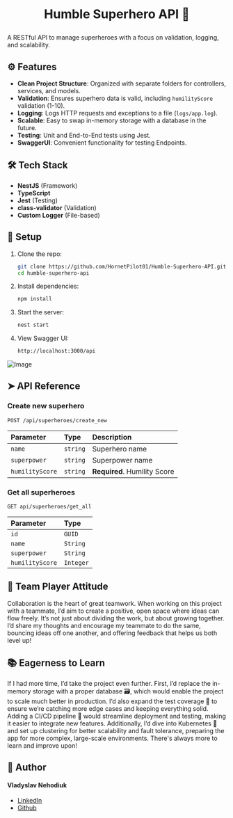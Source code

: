# <p align="center">Humble Superhero API 🦸</p>

A RESTful API to manage superheroes with a focus on validation, logging, and scalability.

## ⚙️ Features

- **Clean Project Structure**: Organized with separate folders for controllers, services, and models.
- **Validation**: Ensures superhero data is valid, including `humilityScore` validation (1-10).
- **Logging**: Logs HTTP requests and exceptions to a file (`logs/app.log`).
- **Scalable**: Easy to swap in-memory storage with a database in the future.
- **Testing**: Unit and End-to-End tests using Jest.
- **SwaggerUI**: Convenient functionality for testing Endpoints.

## 🛠️ Tech Stack

- **NestJS** (Framework)
- **TypeScript**
- **Jest** (Testing)
- **class-validator** (Validation)
- **Custom Logger** (File-based)

## 🔌 Setup

1. Clone the repo:
   ```bash
   git clone https://github.com/HornetPilot01/Humble-Superhero-API.git
   cd humble-superhero-api
   
2. Install dependencies:
   ```bash
   npm install

3. Start the server:
   ```bash
   nest start
   
4. View Swagger UI:
   ```bash
   http://localhost:3000/api
   
![Image](https://i.imgur.com/682aUd8.png)
   
## ➤ API Reference

### Create new superhero
```http
POST /api/superheroes/create_new
```
| Parameter | Type     | Description                |
| :-------- | :------- | :------------------------- |
| `name`   | `string` | Superhero name    |
| `superpower`  | `string` | Superpower name   |
| `humilityScore`| `string` | **Required**. Humility Score |

### Get all superheroes
```http
GET api/superheroes/get_all
```
| Parameter | Type    
| :-------- | :------- 
| `id` | `GUID`
| `name` | `String` 
| `superpower` | `String` 
| `humilityScore` | `Integer`

## 🤝 Team Player Attitude
Collaboration is the heart of great teamwork. When working on this project with a teammate, I’d aim to create a positive, open space where ideas can flow freely. It’s not just about dividing the work, but about growing together. I’d share my thoughts and encourage my teammate to do the same, bouncing ideas off one another, and offering feedback that helps us both level up!

## 📚 Eagerness to Learn
If I had more time, I’d take the project even further. First, I’d replace the in-memory storage with a proper database 🗃️, which would enable the project to scale much better in production. I’d also expand the test coverage 🧪 to ensure we’re catching more edge cases and keeping everything solid. Adding a CI/CD pipeline 🚀 would streamline deployment and testing, making it easier to integrate new features. Additionally, I’d dive into Kubernetes 🐳 and set up clustering for better scalability and fault tolerance, preparing the app for more complex, large-scale environments. There's always more to learn and improve upon!

## 🙇 Author
#### Vladyslav Nehodiuk
- [LinkedIn](https://www.linkedin.com/in/vladyslav-nehodiuk-1b39161aa/)
- [Github](https://github.com/HornetPilot01)
        

